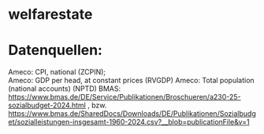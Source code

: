 # welfarestate

# Datenquellen:
Ameco: CPI, national (ZCPIN);  
Ameco: GDP per head, at constant prices (RVGDP)
Ameco: Total population (national accounts) (NPTD)
BMAS: https://www.bmas.de/DE/Service/Publikationen/Broschueren/a230-25-sozialbudget-2024.html , 
bzw. 
https://www.bmas.de/SharedDocs/Downloads/DE/Publikationen/Sozialbudget/sozialleistungen-insgesamt-1960-2024.csv?__blob=publicationFile&v=1


